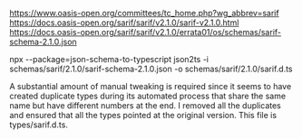 https://www.oasis-open.org/committees/tc_home.php?wg_abbrev=sarif
https://docs.oasis-open.org/sarif/sarif/v2.1.0/sarif-v2.1.0.html
https://docs.oasis-open.org/sarif/sarif/v2.1.0/errata01/os/schemas/sarif-schema-2.1.0.json

npx --package=json-schema-to-typescript json2ts -i schemas/sarif/2.1.0/sarif-schema-2.1.0.json -o schemas/sarif/2.1.0/sarif.d.ts

A substantial amount of manual tweaking is required since it seems to have created duplicate types during its automated process that share the same name but have different numbers at the end.  I removed all the duplicates and ensured that all the types pointed at the original version.  This file is types/sarif.d.ts.
